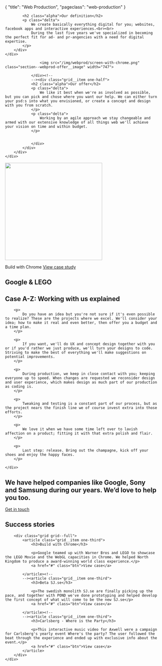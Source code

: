 {
   "title": "Web Production",
   "pageclass": "web-production"
}

<section class="section section--webprod-definition">
    <div class="section__content">
        <div class="container text--center">

            <h2 class="alpha">Our definition</h2>
            <p class="delta">
                We create basically everything digital for you; websites, facebook apps and interactive experiences.<br><br>
                During the last five years we've specialized in becoming the perfect fit for ad- and pr-angencies with a need for digital expertise.
            </p>
        </div>
    </div>
</section>

<section class="section section--webprod-offer">
    <div class="section__content">
        <div class="container text--light">
            <div class="grid">
                <div class="grid__item one-half text--right">

                    <img src="/img/webprod/screen-with-chrome.png" class="section--webprod-offer__image" width="747">

                </div><!--
                --><div class="grid__item one-half">
                <h2 class="alpha">Our offer</h2>
                <p class="delta">
                    We like it best when we're as involved as possible, but you can pick and chose where you want our help. We can either turn your psd:s into what you envisioned, or create a concept and design with you from scratch.
                </p>
                <p class="delta">
                    Working by an agile approach we stay changeable and armed with our extensive knowledge of all things web we'll achieve your vision on time and within budget.
                </p>


                </div>
            </div>
        </div>
    </div>
</section>

<article class="case case--fullwidth case--fullwidth--build">
    <div class="container">
        <img src="/img/case/start/billogram_screens.png" class="case__image" width="320">
        <p class="case__headline">Build with Chrome <a href="#">View case study</a></p>
        <h1 class="case__title">Google & LEGO</h1>
    </div>
</article>


<section class="section">
    <div class="container">
        <h2 class="alpha">Case A-Z: Working with us explained</h2>

        <p>
            Do you have an idea but you're not sure if it's even possible to realize? These are the projects where we excel. We'll consider your idea; how to make it real and even better, then offer you a budget and a time plan.
        </p>

        <p>
            If you want, we'll do UX and concept design together with you or if you'd rather we just produce, we'll turn your designs to code. Striving to make the best of everything we'll make suggestions on potential improvements.
        </p>

        <p>
            During production, we keep in close contact with you; keeping everyone up to speed. When changes are requested we reconsider design and user experience, which makes design as much part of our production as coding is.
        </p>

        <p>
            Tweaking and testing is a constant part of our process, but as the project nears the finish line we of course invest extra into those efforts.
        </p>

        <p>
            We love it when we have some time left over to lavish affection on a product; fitting it with that extra polish and flair.
        </p>

        <p>
            Last step: release. Bring out the champagne, kick off your shoes and enjoy the happy faces.
        </p>

    </div>
</section>


<section class="section">
    <div class="container text--center">
        <h2 class="beta">We have helped companies like Google, Sony and Samsung during our years. We’d love to help you too.</h2>
        <a href="btn">Get in touch</a>
    </div>
</section>



<section class="section">
    <div class="container text--center">
        <h2 class="alpha">Success stories</h2>

        <div class="grid grid--full">
            <article class="grid__item one-third">
                <h3>Build with Chrome</h3>

                <p>Google teamed up with Warner Bros and LEGO to showcase the LEGO Movie and the WebGL capacities in Chrome. We helped North Kingdom to produce a award-winning world class experience.</p>
                <a href="#" class="btn">View case</a>

            </article><!--
            --><article class="grid__item one-third">
                <h3>Beta SJ.se</h3>

                <p>The swedish monolith SJ.se are finally picking up the pace, and together with POND we've done prototyping and helped develop the first concept of what will come to be the new SJ.se</p>
                <a href="#" class="btn">View case</a>

            </article><!--
            --><article class="grid__item one-third">
                <h3>Carlsberg - Where is the Party</h3>

                <p>This interactive music video for Axwell were a campaign for Carlsberg's yearly event Where's the party? The user followed the beat through the experience and ended up with exclusive info about the event.</p>
                <a href="#" class="btn">View case</a>
            </article>
        </div>
    </div>
</section>
























